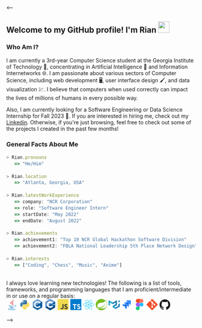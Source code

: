 <--
## Welcome to my GitHub profile! I'm Rian <img src="https://media.giphy.com/media/hvRJCLFzcasrR4ia7z/giphy.gif" width="30" height="30">

### Who Am I?
I am currently a 3rd-year Computer Science student at the Georgia Institute of Technology 🐝, concentrating in Artificial Intelligence 🤖 and Information Internetworks 🌐. I am passionate about various sectors of Computer Science, including web development 🖥️, user interface design 🖌️, and data visualization 💹. I believe that computers when used correctly can impact the lives of millions of humans in every possible way.

Also, I am currently looking for a Software Engineering or Data Science Internship for Fall 2023 🍂. If you are interested in hiring me, check out my <a href="https://www.linkedin.com/in/rian-rahman02/">Linkedin</a>. Otherwise, if you're just browsing, feel free to check out some of the projects I created in the past few months!

### General Facts About Me
 ```javascript
> Rian.pronouns
    => "He/Him"

> Rian.location
    => "Atlanta, Georgia, USA"

> Rian.latestWorkExperience
    => company: "NCR Corporation"
    => role: "Software Engineer Intern"
    => startDate: "May 2022"
    => endDate: "August 2022"
     
> Rian.achievements
    => achievement1: "Top 10 NCR Global Hackathon Software Division" 
    => achievement2: "FBLA National Leadership 5th Place Network Design"

> Rian.interests
    => ["Coding", "Chess", "Music", "Anime"]
```

<br>
I always love learning new technologies! The following is a list of tools, frameworks, and programming languages that I am proficient/intermediate in or use on a regular basis:<br>
<span>
  <img src="https://raw.githubusercontent.com/devicons/devicon/master/icons/java/java-original.svg" alt="java" width="30" height="30"/>
  <img src="https://raw.githubusercontent.com/devicons/devicon/master/icons/python/python-original.svg" alt="python" width="30" height="30"/>
  <img src="https://raw.githubusercontent.com/devicons/devicon/master/icons/c/c-original.svg" alt="c" width="30" height="30"/> 
  <img src="https://raw.githubusercontent.com/devicons/devicon/master/icons/cplusplus/cplusplus-original.svg" alt="c++" width="30" height="30"/> 
  <img src="https://raw.githubusercontent.com/devicons/devicon/master/icons/javascript/javascript-original.svg" alt="js" width="30" height="30"/> 
  <img src="https://raw.githubusercontent.com/devicons/devicon/master/icons/typescript/typescript-original.svg" alt="ts" width="30" height="30"/> 
  <img src="https://raw.githubusercontent.com/devicons/devicon/master/icons/react/react-original.svg" alt="react" width="30" height="30"/> 
  <img src="https://raw.githubusercontent.com/devicons/devicon/master/icons/spring/spring-original.svg" alt="spring" width="30" height="30"/> 
  <img src="https://raw.githubusercontent.com/devicons/devicon/master/icons/materialui/materialui-original.svg" alt="mui" width="30" height="30"/> 
  <img src="https://raw.githubusercontent.com/devicons/devicon/master/icons/jira/jira-original.svg" alt="jira" width="30" height="30"/> 
  <img src="https://raw.githubusercontent.com/devicons/devicon/master/icons/figma/figma-original.svg" alt="figma" width="30" height="30"/>
  <img src="https://raw.githubusercontent.com/devicons/devicon/master/icons/git/git-original.svg" alt="git" width="30" height="30"/> 
  <img src="https://raw.githubusercontent.com/devicons/devicon/master/icons/github/github-original.svg" alt="github" width="30" height="30"/> 
</span>
<br>

<!---
### GitHub Stats
![Rian Rahman's Github Stats](https://github-readme-stats.vercel.app/api?username=RiRah123&include_all_commits=true&theme=radical&show_icons=true&count_private=true)
<div>
<img align="center" src="https://github-readme-stats.vercel.app/api/top-langs/?username=RiRah123&layout=compact&theme=radical"/>
-->
-->
